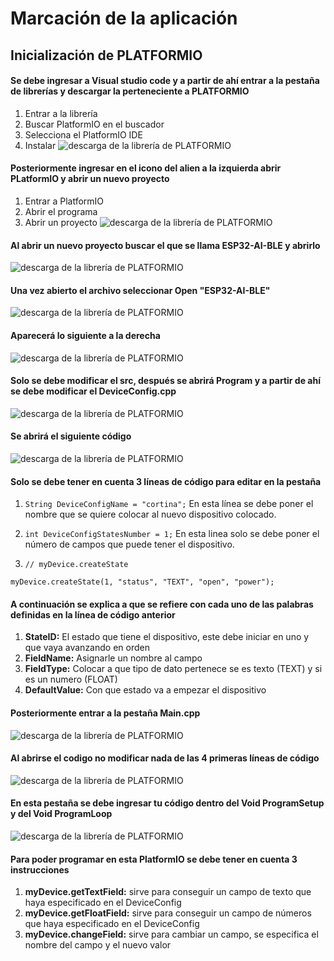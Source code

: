 # Marcación de la aplicación 
## Inicialización de PLATFORMIO
#### Se debe ingresar a Visual studio code y a partir de ahí entrar a la pestaña de librerías y descargar la perteneciente a **PLATFORMIO** 
1. Entrar a la librería 
2. Buscar PlatformIO en el buscador 
3. Selecciona el PlatformIO IDE
4. Instalar 
![descarga de la librería de PLATFORMIO](https://docs.simplefoc.com/extras/Images/platformio_screenshot1.png)

#### Posteriormente ingresar en el icono del alien a la izquierda abrir PLatformIO y abrir un nuevo proyecto 
1. Entrar a PlatformIO
2. Abrir el programa
3. Abrir un proyecto 
![descarga de la librería de PLATFORMIO](/imagenes/2.png)

#### Al abrir un nuevo proyecto buscar el que se llama ESP32-AI-BLE y abrirlo 
![descarga de la librería de PLATFORMIO](/imagenes/3.png)

#### Una vez abierto el archivo seleccionar **Open "ESP32-AI-BLE"**
![descarga de la librería de PLATFORMIO](/imagenes/4.png)

#### Aparecerá lo siguiente a la derecha
![descarga de la librería de PLATFORMIO](/imagenes/5.png)

#### Solo se debe modificar el src, después se abrirá **Program** y a partir de ahí se debe modificar el DeviceConfig.cpp
![descarga de la librería de PLATFORMIO](/imagenes/6.png)

#### Se abrirá el siguiente código
![descarga de la librería de PLATFORMIO](/imagenes/7.png)

#### Solo se debe tener en cuenta 3 líneas de código para editar en la pestaña  

1. `String DeviceConfigName = "cortina";` En esta línea se debe poner el nombre que se quiere colocar al nuevo dispositivo colocado. 

2. `int DeviceConfigStatesNumber = 1;` En esta linea solo se debe poner el número de campos que puede tener el dispositivo.

3. `// myDevice.createState` 

`myDevice.createState(1, "status", "TEXT", "open", "power");`
#### A continuación se explica a que se refiere con cada uno de las palabras definidas en la línea de código anterior 

1. **StateID:** El estado que tiene el dispositivo, este debe iniciar en uno y que vaya avanzando en orden 
2. **FieldName:** Asignarle un nombre al campo 
3. **FieldType:** Colocar a que tipo de dato pertenece se es texto (TEXT) y si es un numero (FLOAT) 
4. **DefaultValue:** Con que estado va a empezar el dispositivo

#### Posteriormente entrar a la pestaña **Main.cpp** 
![descarga de la librería de PLATFORMIO](/imagenes/8.png)

#### Al abrirse el codigo no modificar nada de las 4 primeras líneas de código
![descarga de la librería de PLATFORMIO](/imagenes/9.png)

#### En esta pestaña se debe ingresar tu código dentro del Void ProgramSetup y del Void ProgramLoop
![descarga de la librería de PLATFORMIO](/imagenes/10.png)

#### Para poder programar en esta PlatformIO se debe tener en cuenta 3 instrucciones 

1. **myDevice.getTextField:** sirve para conseguir un campo de texto que haya especificado en el DeviceConfig
2. **myDevice.getFloatField:** sirve para conseguir un campo de números que haya especificado en el DeviceConfig
3. **myDevice.changeField:** sirve para cambiar un campo, se especifica el nombre del campo y el nuevo valor 
